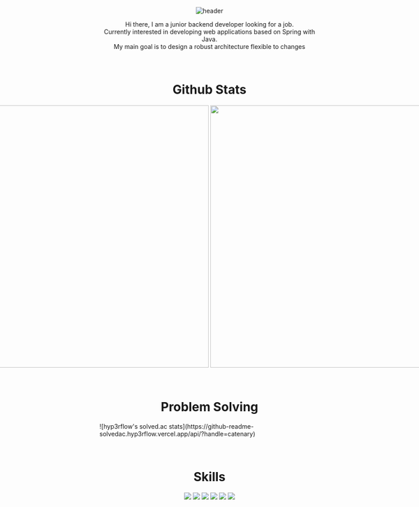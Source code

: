 <div style="display: flex; flex-direction: column; justify-content: center; align-items: center;">

![header](https://capsule-render.vercel.app/api?type=venom&color=auto&height=300&section=header&text=Clay%20Cat&fontSize=90)

<div align=center>
    Hi there, I am a junior backend developer looking for a job.<br>
    Currently interested in developing web applications based on Spring with Java.<br>
    My main goal is to design a robust architecture flexible to changes
</div>

<br>
<br>

<div align=center><h1>Github Stats</h1></div>
<div style="display: flex; flex-direction: row;">

 <img class="img" src="https://github-readme-stats.vercel.app/api?username=claycat&show_icons=true&theme=radical" style="height: 15vh;"  />
 &nbsp
 &nbsp
 &nbsp
 &nbsp
 &nbsp
 &nbsp

  <img class="img" src="https://github-readme-stats.vercel.app/api/top-langs/?username=claycat&show_icons=true&hide_border=true&title_color=004386&icon_color=004386&layout=compact" style="height: 15vh;"  />
</div>
<br>
<br>

<div align=center><h1>Problem Solving</h1></div>
![hyp3rflow's solved.ac stats](https://github-readme-solvedac.hyp3rflow.vercel.app/api/?handle=catenary)
</div>
<br>
<br>

<div align=center><h1>Skills</h1></div>
<div align=center> 
<img src="https://img.shields.io/badge/c-00599C?style=for-the-badge&logo=c%2B%2B&logoColor=white">
<img src="https://img.shields.io/badge/mysql-4479A1?style=for-the-badge&logo=mysql&logoColor=white">
<img src="https://img.shields.io/badge/node.js-339933?style=for-the-badge&logo=Node.js&logoColor=white">
<img src="https://img.shields.io/badge/express-000000?style=for-the-badge&logo=express&logoColor=white">
<img src="https://img.shields.io/badge/TypeScript-3178C6.svg?&style=for-the-badge&logo=TypeScript&logoColor=white">
<img src="https://img.shields.io/badge/Java-ED8B00?style=for-the-badge&logo=openjdk&logoColor=white">

</div>
<br>
<br>

